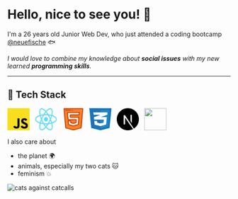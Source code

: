 # Hello, nice to see you! 👋

I'm a 26 years old Junior Web Dev, who just attended a coding bootcamp <a href="https://www.neuefische.de/?utm_source=sea_google&utm_medium=search&utm_campaign=brand_neue_fische_bundesweit&gclid=EAIaIQobChMIg72YpJSh-gIV2o9oCR0TJwTmEAAYASAAEgKK9vD_BwE" target="_blank"> @neuefische</a> 🐟 



*I would love to combine my knowledge about **social issues** with my new learned **programming skills**.*

---
## 🧰 Tech Stack



<img  src="https://github.com/kevintomas1995/kevintomas1995/blob/main/assests/javascript.png" width="50" height="50"/> &nbsp;
<img  src="https://github.com/kevintomas1995/kevintomas1995/blob/main/assests/react.png" width="50" height="50"/> &nbsp;
<img  src="https://github.com/kevintomas1995/kevintomas1995/blob/main/assests/html.png" width="50" height="50"/> &nbsp;
<img  src="https://github.com/kevintomas1995/kevintomas1995/blob/main/assests/css.png" width="50" height="50"/> &nbsp;
<img  src="https://github.com/kevintomas1995/kevintomas1995/blob/main/assests/next.png" width="50" height="50"/> &nbsp;
<img src="https://www.redbubble.com%2Fde%2Fi%2Fposter%2FNode-js-Logo-von-th1341%2F16931604.LVTDI&psig=AOvVaw0jyqVWB4w6nscypV6qz9OV&ust=1670866460074000&source=images&cd=vfe&ved=0CA8QjRxqFwoTCKC4oIiN8vsCFQAAAAAdAAAAABAE" width="50" height="50"/>&nbsp;
<br />



I also care about 
- the planet 🌍 
- animals, especially my two cats  :cat:
- feminism :collision:

<img src="https://ih1.redbubble.net/image.245909819.7304/st,small,507x507-pad,600x600,f8f8f8.u1.jpg" alt="cats against catcalls" width="200"/>

<!--Größe verändern-->

<!--Alternative to picture
![grumpy cat](https://media.giphy.com/media/BmQ4DDAwmYvHq/giphy.gif)

